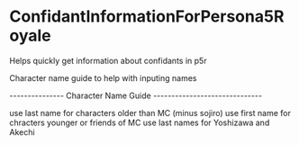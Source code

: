 # ConfidantInformationForPersona5Royale
 Helps quickly get information about confidants in p5r

 Character name guide to help with inputing names

 --------------- Character Name Guide ------------------------------
 
 use last name for characters older than MC (minus sojiro)
 use first name for chracters younger or friends of MC
 use last names for Yoshizawa and Akechi 
